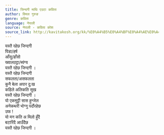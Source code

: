 ```yaml
---
title: जिन्दगी माथि एउटा कविता
author: विमल गुरुङ
genre: कविता
language: नेपाली
source: नेपाली - कविता कोश
source_link: http://kavitakosh.org/kk/%E0%A4%B5%E0%A4%BF%E0%A4%AE%E0%A4%B2_%E0%A4%97%E0%A5%81%E0%A4%B0%E0%A5%81%E0%A4%99
---
```


यस्तै रहेछ जिन्दगी  
पिडा/हर्ष  
आँसु/हाँसो  
ख्यालठट्टा/ब्यंग्य  
यस्तै रहेछ जिन्दगी ।  
यस्तै रहेछ जिन्दगी  
सफलता/असफलता  
कुनै बेला अपार दु:ख  
कहिले अलिकति सुख  
यस्तै रहेछ जिन्दगी ।  
यो एकमुट्ठी सास हुन्जेल  
अनेकथरी भोग्नु पर्दोरहेछ  
उफ !  
यो मन कति अ मिलो हुँदै  
बटारिंदै आउँदैछ  
यस्तै रहेछ जिन्दगी ।
